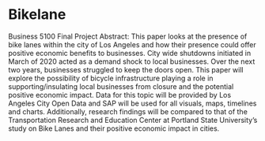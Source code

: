 # Bikelane
Business 5100 Final Project
Abstract: This paper looks at the presence of bike lanes within the city of Los Angeles and how their presence could offer positive economic benefits to businesses. City wide shutdowns initiated in March of 2020 acted as a demand shock to local businesses.  Over the next two years, businesses struggled to keep the doors open.  This paper will explore the possibility of bicycle infrastructure playing a role in supporting/insulating local businesses from closure and the potential positive economic impact.  Data for this topic will be provided by Los Angeles City Open Data and SAP will be used for all visuals, maps, timelines and charts. Additionally, research findings will be compared to that of the Transportation Research and Education Center at Portland State University’s study on Bike Lanes and their positive economic impact in cities.
